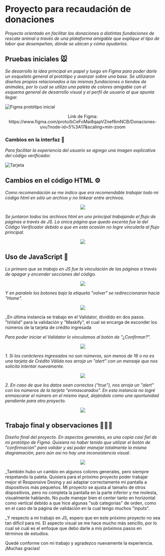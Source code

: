 # Proyecto para recaudación de donaciones

_Proyecto orientado en facilitar las donaciones a distintas fundaciones de rescate animal a través de una plataforma amigable que explique el tipo de labor que desempeñan, dónde se ubican y cómo ayudarlos._

## Pruebas iniciales 🐭

_Se desarrollo la idea principal en papel y luego en Figma para poder darle un esqueleto general al protótipo y avanzar sobre una base.
Se utilizaron diseños propios relacionados a las mismas fundaciones o tiendas de animales, por lo cual se utilizo una paleta de colores amigable con el esquema general de desarrollo visual y el perfil de usuario al que apunta llegar._

![Figma protótipo inicial](https://github.com/tanimikyu/FundacionesCV/blob/master/src/images/figmageneral.jpg)

<div align="center">Link de Figma: https://www.figma.com/proto/bCeFoMai8qapVZnef6mNCB/Donaciones-uvu?node-id=5%3A17&scaling=min-zoom</div>

### Cambios en la interfaz 🐹

_Para facilitar la experiencia del usuario se agrego una imagen explicativa del código verificador._


![Tarjeta](https://github.com/tanimikyu/FundacionesCV/blob/master/src/images/Tarjeta.png)


## Cambios en el código HTML ⚙️

_Como recomendación se me indico que era recomendable trabajar todo mi código html en sólo un archivo y no linkear entre archivos._

 <p align="center"> 
    <img src="https://github.com/tanimikyu/FundacionesCV/blob/master/src/images/muchoshtml.png">
 </p>


_Se juntaron todos los archivos html en uno principal trabajando el flujo de páginas a través de JS. La única página que quedo excenta fue la del Código Verificador debido a que en esta ocasión no logre vincularla al flujo principal._

 <p align="center"> 
    <img src="https://github.com/tanimikyu/FundacionesCV/blob/master/src/images/pocoshtml.png">
 </p>

## Uso de JavaScript 🔐

_Lo primero que se trabajo en JS fue la vinculación de las páginas a través de apagar y encender secciones del código._

<p align="center"> 
    <img src="https://github.com/tanimikyu/FundacionesCV/blob/master/src/images/JS.jpg">
 </p>

_Y en paralelo los botones bajo la etiqueta "volver" se redireccionaron hacía "Home"._

<p align="center"> 
    <img src="https://github.com/tanimikyu/FundacionesCV/blob/master/src/images/JS1.jpg">
 </p>
  
_En última instancia se trabajo en el Validator, dividido en dos pasos. "IsValid" para la validación y "Maskify", el cual se encarga de esconder los números de la tarjeta de crédito ingresada

_Para poder iniciar el Validator lo vinculamos al botón de "¿Confirmar?"._

<p align="center"> 
    <img src="https://github.com/tanimikyu/FundacionesCV/blob/master/src/images/JS2.jpg">
 </p>

_1. Si los carácteres ingresados no son números, son menos de 16 o no es una tarjeta de Crédito Válida nos arroja un "alert" con un mensaje que nos solicita intentar nuevamente._

<p align="center"> 
    <img src="https://github.com/tanimikyu/FundacionesCV/blob/master/src/images/JS3.jpg">
 </p>
 
_2. En caso de que los datos sean correctos ("true"), nos arroja un "alert" con los números de la tarjeta "enmascarados". En esta instancia no logré enmascarar el número en el mismo input, dejándolo como una oportunidad pendiente para otro proyecto._

<p align="center"> 
    <img src="https://github.com/tanimikyu/FundacionesCV/blob/master/src/images/JS4.jpg">
 </p>

## Trabajo final y observaciones 🐰✨💖

_Diseño final del proyecto. En aspectos generales, es una copia casi fiel de mi protótipo de Figma. Quisiera no haber tenido que utilizar el botón de "confirmación" para validar y así poder manejar totalmente la misma diagramación, pero aún así no hay una inconsistencia visual._

<p align="center"> 
    <img src="https://github.com/tanimikyu/FundacionesCV/blob/master/src/images/finalfinal.jpg">
 </p>

_También hubo un cambio en algunos colores generales, pero siempre respetando la paleta. Quisiera para el próximo proyecto poder trabajar mejor el Responsive Desing y así adaptar correctamente mi pantalla a dispositivos más pequeños. Mi proyecto se ajusta al tamaño de otros dispositivos, pero no completa la pantalla en la parte inferior y me molesta, visualmente hablando. No pude manejar bien el center tanto en horizontal como vertical debido a que hice algunas "sub categorias" de orden, como en el caso de la página de validación en la cual tengo muchos "inputs". 

_Y respecto a mi trabajo en JS, espero que en este próximo proyecto no sea tan difícil para mi. El aspecto visual se me hace mucho más sencillo, por lo cual sé cuál es el enfoque que debo darle a mis próximos pasos en términos de estudios. 


Quedé conforme con mi trabajo y agradezco nuevamente la experiencia. 
¡Muchas gracias!
